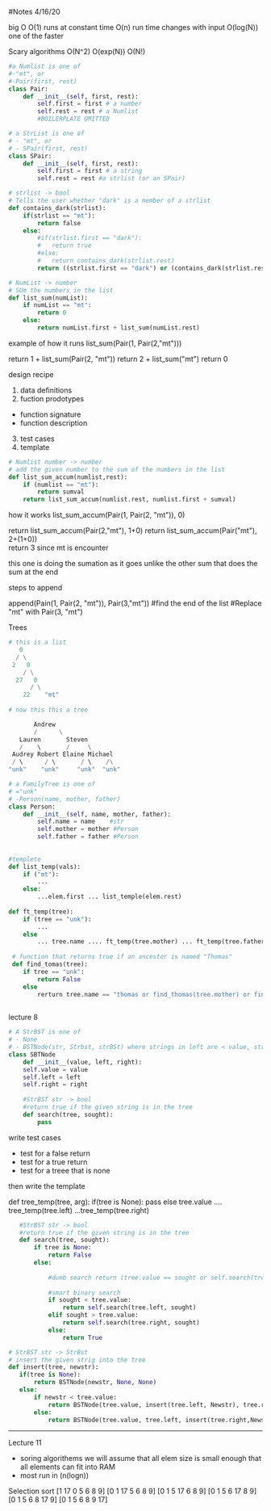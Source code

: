 #Notes 4/16/20

big O 
O(1) runs at constant time
O(n) run time changes with input
O(log(N)) one of the faster

Scary algorithms
O(N^2)
O(exp(N))
O(N!)

```python
#a Numlist is one of 
#-"mt", or
#-Pair(first, rest)
class Pair:
    def __init__(self, first, rest):
        self.first = first # a number
        self.rest = rest # a Numlist
        #BOILERPLATE OMITTED

# a StrList is one of
# - "mt", or
# - SPair(first, rest)
class SPair:
    def __init__(self, first, rest):
        self.first = first # a string
        self.rest = rest #a strlist (or an SPair)

# strlist -> bool
# Tells the user whether "dark" is a member of a strlist
def contains_dark(strlist):
    if(strlist == "mt"):
        return false
    else:
        #if(strlist.first == "dark"):
        #   return true
        #else:
        #   return contains_dark(strlist.rest)
        return ((strlist.first == "dark") or (contains_dark(strlist.rest)))

# NumList -> number
# SUm the numbers in the list
def list_sum(numList):
    if numList == "mt":
        return 0 
    else:
        return numList.first + list_sum(numList.rest)
```

example of how it runs 
list_sum(Pair(1, Pair(2,"mt")))

return 1 + list_sum(Pair(2, "mt"))
         return 2 + list_sum("mt")
                    return 0 
                    
design recipe
1. data definitions 
2. fuction prodotypes
 - function signature
 - function description
3. test cases
4. template

                    
```python
# Numlist number -> number
# add the given number to the sum of the numbers in the list
def list_sum_accum(numlist,rest):
    if (numlist == "mt"):
        return sumval
    return list_sum_accum(numlist.rest, numlist.first + sumval)
```                    

how it works
list_sum_accum(Pair(1, Pair(2, "mt")), 0)

return list_sum_accum(Pair(2,"mt"), 1+0)
return list_sum_accum(Pair("mt"), 2+(1+0))                    
return 3      since mt is encounter 

this one is doing the sumation as it goes unlike the other sum that does the sum at the end


steps to append

append(Pain(1, Pair(2, "mt")), Pair(3,"mt"))
#find the end of the list 
#Replace "mt" with Pair(3, "mt")


Trees

```python
# this is a list 
   0
  / \
 2   0
    / \
  27   0
      / \
    22    "mt"
    
# now this this a tree

       Andrew
       /      \
   Lauren       Steven
   /    \       /     \
 Audrey Robert Elaine Michael
 / \      / \       / \    /\
"unk"    "unk"     "unk"  "unk"

# a FamilyTree is one of 
# ="unk"
# -Person(name, mother, father)
class Person:
    def __init__(self, name, mother, father):
        self.name = name    #str
        self.mother = mother #Person
        self.father = father #Person
        
        
#templete
def list_temp(vals):
    if ("mt"):
        ...
    else:
        ...elem.first ... list_temple(elem.rest)
 
def ft_temp(tree):
    if (tree == "unk"):
        ...
    else
        ... tree.name .... ft_temp(tree.mother) ... ft_temp(tree.father)
        
 # function that returns true if an ancestor is named "Thomas"
 def find_tomas(tree):
    if tree == "unk":
        return False
    else
        rerturn tree.name == "thomas or find_thomas(tree.mother) or find_thomas(tree.father)
 
```

lecture 8

```python
# A StrBST is one of
# - None
# - BSTNode(str, Strbst, strBSt) where strings in left are < value, string in right are not
class SBTNode
    def __init__(value, left, right):
    self.value = value 
    self.left = left
    self.right = right
    
    #StrBST str -> bool
    #return true if the given string is in the tree
    def search(tree, sought):
        pass
```

write test cases
- test for a false return
- test for a true return
- test for a treee that is none

then write the template

def tree_temp(tree, arg):
    if(tree is None):
        pass
    else
        tree.value .... tree_temp(tree.left) ...tree_temp(tree.right)
 
 ```python
    #StrBST str -> bool
    #return true if the given string is in the tree
    def search(tree, sought):
        if tree is None:
            return False
        else:
            
            #dumb search return (tree.value == sought or self.search(tree.left, sought) or self.search(tree.right, sought))
            
            #smart binary search
            if sought < tree.value:
                return self.search(tree.left, sought)
            elif sought > tree.value:
                return self.search(tree.right, sought)
            else:
                return True

# StrBST str -> StrBst
# insert the given strig into the tree
def insert(tree, newstr):
    if(tree is None):
        return BSTNode(newstr, None, None)
    else:
        if newstr < tree.value:
            return BSTNode(tree.value, insert(tree.left, Newstr), tree.right)
        else:
            return BSTNode(tree.value, tree.left, insert(tree.right,Newstr)
```

----------------------------------------------------------------------------------
Lecture 11
- soring algorithems we will assume that all elem size is small enough that all elements can fit into RAM
- most run in (n(logn))

Selection sort 
[1 17 0 5 6 8 9]
[0 1 17 5 6 8 9]
[0 1 5 17 6 8 9]
[0 1 5 6 17 8 9]
[0 1 5 6 8 17 9]
[0 1 5 6 8 9 17]
